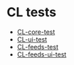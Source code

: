 

# CL tests

+ [CL-core-test](CL-core-test.html)
+ [CL-ui-test](CL-ui-test.html)
+ [CL-feeds-test](CL-feeds-test.html)
+ [CL-feeds-ui-test](CL-feeds-ui-test.html)

